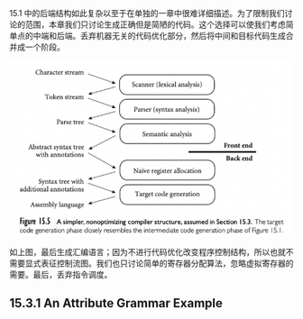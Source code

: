 15.1 中的后端结构如此复杂以至于在单独的一章中很难详细描述。为了限制我们讨论的范围，本章我们只讨论生成正确但是简陋的代码。这个选择可以使我们考虑简单点的中端和后端。丢弃机器无关的代码优化部分，然后将中间和目标代码生成合并成一个阶段。

![image-20220920180056084](assets/15.3.code_generation/image-20220920180056084.png)

如上图，最后生成汇编语言；因为不进行代码优化改变程序控制结构，所以也就不需要显式表征控制流图。我们也只讨论简单的寄存器分配算法，忽略虚拟寄存器的需要。最后，丢弃指令调度。

## 15.3.1 An Attribute Grammar Example


